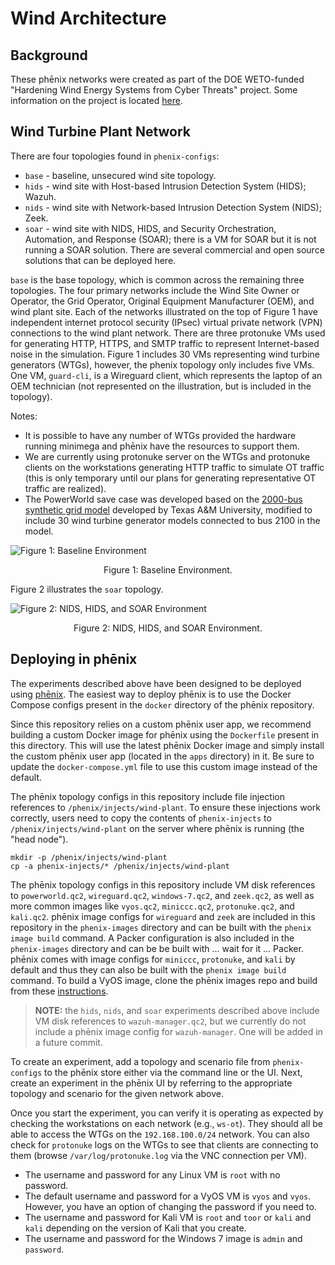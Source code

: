 # Wind Architecture

## Background

These phēnix networks were created as part of the DOE WETO-funded "Hardening
Wind Energy Systems from Cyber Threats" project. Some information on the project
is located
[here](https://www.energy.gov/sites/default/files/2021-10/fy21peerreview-gridintegration-snl-johnson2.pdf).

## Wind Turbine Plant Network

There are four topologies found in `phenix-configs`:
* `base` - baseline, unsecured wind site topology.
* `hids` - wind site with Host-based Intrusion Detection System (HIDS); Wazuh.
* `nids` - wind site with Network-based Intrusion Detection System (NIDS); Zeek.
* `soar` - wind site with NIDS, HIDS, and Security Orchestration, Automation,
  and Response (SOAR); there is a VM for SOAR but it is not running a SOAR
  solution. There are several commercial and open source solutions that can be
  deployed here.

`base` is the base topology, which is common across the remaining three
topologies. The four primary networks include the Wind Site Owner or Operator,
the Grid Operator, Original Equipment Manufacturer (OEM), and wind plant site.
Each of the networks illustrated on the top of Figure 1 have independent
internet protocol security (IPsec) virtual private network (VPN) connections to
the wind plant network. There are three protonuke VMs used for generating HTTP,
HTTPS, and SMTP traffic to represent Internet-based noise in the simulation.
Figure 1 includes 30 VMs representing wind turbine generators (WTGs), however,
the phenix topology only includes five VMs. One VM, `guard-cli`, is a Wireguard
client, which represents the laptop of an OEM technician (not represented on the
illustration, but is included in the topology).

Notes:

- It is possible to have any number of WTGs provided the hardware running
  minimega and phēnix have the resources to support them.
- We are currently using protonuke server on the WTGs and protonuke clients on
  the workstations generating HTTP traffic to simulate OT traffic (this is only
  temporary until our plans for generating representative OT traffic are
  realized).
- The PowerWorld save case was developed based on the [2000-bus synthetic grid
  model](https://electricgrids.engr.tamu.edu/electric-grid-test-cases/activsg2000/)
  developed by Texas A&M University, modified to include 30 wind turbine
  generator models connected to bus 2100 in the model.

![Figure 1: Baseline Environment](.images/wind-1.jpg)
<p align = "center">
Figure 1: Baseline Environment.
</p>

Figure 2 illustrates the `soar` topology.

![Figure 2: NIDS, HIDS, and SOAR Environment](.images/wind-5.jpg)
<p align = "center">
Figure 2: NIDS, HIDS, and SOAR Environment.
</p>

## Deploying in phēnix

The experiments described above have been designed to be deployed using
[phēnix](https://github.com/sandia-minimega/phenix). The easiest way to deploy
phēnix is to use the Docker Compose configs present in the `docker` directory of
the phēnix repository.

Since this repository relies on a custom phēnix user app, we recommend building
a custom Docker image for phēnix using the `Dockerfile` present in this
directory. This will use the latest phēnix Docker image and simply install the
custom phēnix user app (located in the `apps` directory) in it. Be sure to
update the `docker-compose.yml` file to use this custom image instead of the
default.

The phēnix topology configs in this repository include file injection references
to `/phenix/injects/wind-plant`. To ensure these injections work correctly,
users need to copy the contents of `phenix-injects` to
`/phenix/injects/wind-plant` on the server where phēnix is running (the "head
node").

```
mkdir -p /phenix/injects/wind-plant
cp -a phenix-injects/* /phenix/injects/wind-plant
```

The phēnix topology configs in this repository include VM disk references to
`powerworld.qc2`, `wireguard.qc2`, `windows-7.qc2`, and `zeek.qc2`, as well as
more common images like `vyos.qc2`, `miniccc.qc2`, `protonuke.qc2`, and
`kali.qc2`. phēnix image configs for `wireguard` and `zeek` are included in this
repository in the `phenix-images` directory and can be built with the `phenix
image build` command. A Packer configuration is also included in the
`phenix-images` directory and can be be built with ... wait for it ... Packer.
phēnix comes with image configs for `miniccc`, `protonuke`, and `kali` by
default and thus they can also be built with the `phenix image build` command.
To build a VyOS image, clone the phēnix images repo and build from these
[instructions](https://github.com/sandialabs/sceptre-phenix-images/blob/main/scripts/vyos/README.md).

> **NOTE:** the `hids`, `nids`, and `soar` experiments described above include
> VM disk references to `wazuh-manager.qc2`, but we currently do not include a
> phēnix image config for `wazuh-manager`. One will be added in a future commit.

To create an experiment, add a topology and scenario file from `phenix-configs`
to the phēnix store either via the command line or the UI. Next, create an
experiment in the phēnix UI by referring to the appropriate topology and
scenario for the given network above.

Once you start the experiment, you can verify it is operating as expected by
checking the workstations on each network (e.g., `ws-ot`). They should all be
able to access the WTGs on the `192.168.100.0/24` network. You can also check
for `protonuke` logs on the WTGs to see that clients are connecting to them
(browse `/var/log/protonuke.log` via the VNC connection per VM).

- The username and password for any Linux VM is `root` with no password.
- The default username and password for a VyOS VM is `vyos` and `vyos`. However,
  you have an option of changing the password if you need to.
- The username and password for Kali VM is `root` and `toor` or `kali` and
  `kali` depending on the version of Kali that you create.
- The username and password for the Windows 7 image is `admin` and `password`.
